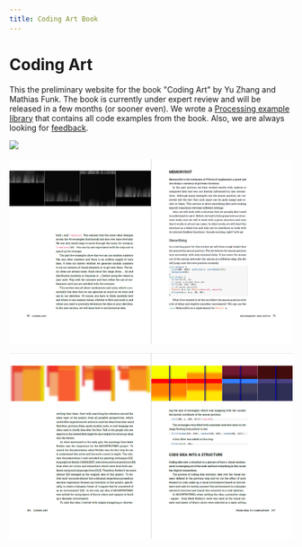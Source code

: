 ```yaml
---
title: Coding Art Book
---
```


# Coding Art

This the preliminary website for the book "Coding Art" by Yu Zhang and Mathias Funk. The book is currently under expert review and will be released in a few months (or sooner even). We wrote a [Processing example library](/library) that contains all code examples from the book. Also, we are always looking for [feedback](/feedback).

![](assets/cover+for+web.jpg)

![](assets/page1.png)

![](assets/page2.png)